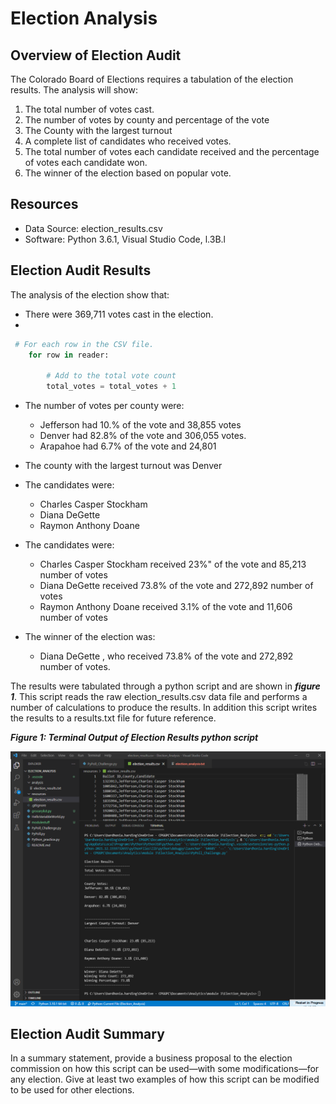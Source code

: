 # Election Analysis 
## Overview of Election Audit 
The Colorado Board of Elections requires a tabulation of the election results.  The analysis will show:

1.	The total number of votes cast.
2.	The number of votes by county and percentage of the vote
3.	The County with the largest turnout
4.	A complete list of candidates who received votes.
5.	The total number of votes each candidate received and the percentage of votes each candidate won.
6.	The winner of the election based on popular vote.

## Resources
-	Data Source: election_results.csv
-	Software: Python 3.6.1, Visual Studio Code, l.3B.l

## Election Audit Results
The analysis of the election show that: 

- There were 369,711 votes cast in the election.
- 
````python
 # For each row in the CSV file.
    for row in reader:

        # Add to the total vote count
        total_votes = total_votes + 1
 ````

- The number of votes per county were:
  - Jefferson had 10.% of the vote and 38,855 votes
  - Denver had 82.8% of the vote and 306,055 votes.
  - Arapahoe had 6.7% of the vote and 24,801

- The county with the largest turnout was Denver

- The candidates were:
  - Charles Casper Stockham
  - Diana DeGette
  - Raymon Anthony Doane

- The candidates were:
  - Charles Casper Stockham received 23%" of the vote and 85,213 number of votes
  - Diana DeGette received 73.8% of the vote and 272,892 number of votes
  - Raymon Anthony Doane received 3.1% of the vote and 11,606 number of votes
  
- The winner of the election was:
  - Diana DeGette , who received 73.8% of the vote and 272,892 number of votes.

The results were tabulated through a python script and are shown in ***figure 1***.  This script reads the raw election_results.csv data file and performs a number of calculations to produce the results.  In addition this script writes the results to a results.txt file for future reference.

***Figure 1: Terminal Output of Election Results python script***

![Election Results Terminal](/resources/Terminal_Output.png)

## Election Audit Summary
In a summary statement, provide a business proposal to the election commission on how this script can be used—with some modifications—for any election. Give at least two examples of how this script can be modified to be used for other elections.





